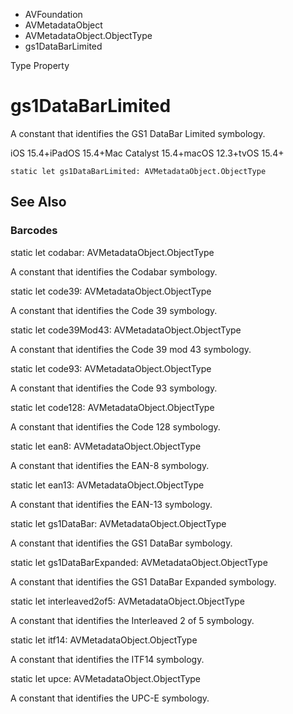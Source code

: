 

- AVFoundation
- AVMetadataObject
- AVMetadataObject.ObjectType
-  gs1DataBarLimited 

Type Property

# gs1DataBarLimited

A constant that identifies the GS1 DataBar Limited symbology.

iOS 15.4+iPadOS 15.4+Mac Catalyst 15.4+macOS 12.3+tvOS 15.4+

``` source
static let gs1DataBarLimited: AVMetadataObject.ObjectType
```

## See Also

### Barcodes

static let codabar: AVMetadataObject.ObjectType

A constant that identifies the Codabar symbology.

static let code39: AVMetadataObject.ObjectType

A constant that identifies the Code 39 symbology.

static let code39Mod43: AVMetadataObject.ObjectType

A constant that identifies the Code 39 mod 43 symbology.

static let code93: AVMetadataObject.ObjectType

A constant that identifies the Code 93 symbology.

static let code128: AVMetadataObject.ObjectType

A constant that identifies the Code 128 symbology.

static let ean8: AVMetadataObject.ObjectType

A constant that identifies the EAN-8 symbology.

static let ean13: AVMetadataObject.ObjectType

A constant that identifies the EAN-13 symbology.

static let gs1DataBar: AVMetadataObject.ObjectType

A constant that identifies the GS1 DataBar symbology.

static let gs1DataBarExpanded: AVMetadataObject.ObjectType

A constant that identifies the GS1 DataBar Expanded symbology.

static let interleaved2of5: AVMetadataObject.ObjectType

A constant that identifies the Interleaved 2 of 5 symbology.

static let itf14: AVMetadataObject.ObjectType

A constant that identifies the ITF14 symbology.

static let upce: AVMetadataObject.ObjectType

A constant that identifies the UPC-E symbology.

